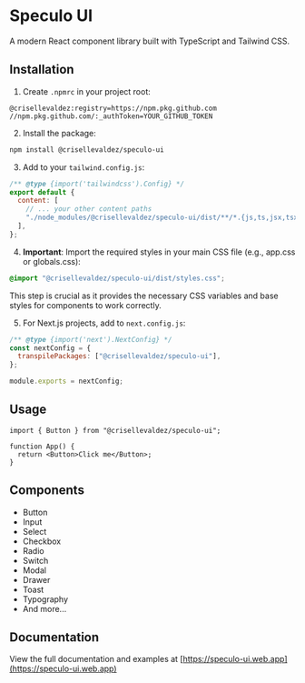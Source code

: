 # Speculo UI

A modern React component library built with TypeScript and Tailwind CSS.

## Installation

1. Create `.npmrc` in your project root:

```
@crisellevaldez:registry=https://npm.pkg.github.com
//npm.pkg.github.com/:_authToken=YOUR_GITHUB_TOKEN
```

2. Install the package:

```bash
npm install @crisellevaldez/speculo-ui
```

3. Add to your `tailwind.config.js`:

```js
/** @type {import('tailwindcss').Config} */
export default {
  content: [
    // ... your other content paths
    "./node_modules/@crisellevaldez/speculo-ui/dist/**/*.{js,ts,jsx,tsx}",
  ],
};
```

4. **Important**: Import the required styles in your main CSS file (e.g., app.css or globals.css):

```css
@import "@crisellevaldez/speculo-ui/dist/styles.css";
```

This step is crucial as it provides the necessary CSS variables and base styles for components to work correctly.

5. For Next.js projects, add to `next.config.js`:

```js
/** @type {import('next').NextConfig} */
const nextConfig = {
  transpilePackages: ["@crisellevaldez/speculo-ui"],
};

module.exports = nextConfig;
```

## Usage

```tsx
import { Button } from "@crisellevaldez/speculo-ui";

function App() {
  return <Button>Click me</Button>;
}
```

## Components

- Button
- Input
- Select
- Checkbox
- Radio
- Switch
- Modal
- Drawer
- Toast
- Typography
- And more...

## Documentation

View the full documentation and examples at [https://speculo-ui.web.app](https://speculo-ui.web.app)
